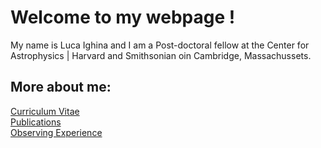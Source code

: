 # Welcome to my webpage !

My name is Luca Ighina and I am a Post-doctoral fellow at the Center for Astrophysics | Harvard and Smithsonian oin Cambridge, Massachussets. 


## More about me:
[Curriculum Vitae](./curriculum-vitae.html)\
[Publications](./publications.html)\
[Observing Experience](./observing.html)
